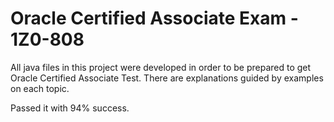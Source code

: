 # Oracle Certified Associate Exam - 1Z0-808

All java files in this project were developed in order to be prepared to get Oracle Certified Associate Test.
There are explanations guided by examples on each topic.

Passed it with 94% success.

